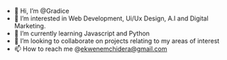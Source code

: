 - 👋 Hi, I’m @Gradice
- 👀 I’m interested in Web Development, Ui/Ux Design, A.I and Digital Marketing.
- 🌱 I’m currently learning Javascript and Python
- 💞️ I’m looking to collaborate on projects relating to my areas of interest
- 📫 How to reach me @ekwenemchidera@gmail.com

<!---
Gradice/Gradice is a ✨ special ✨ repository because its `README.md` (this file) appears on your GitHub profile.
You can click the Preview link to take a look at your changes.
--->
